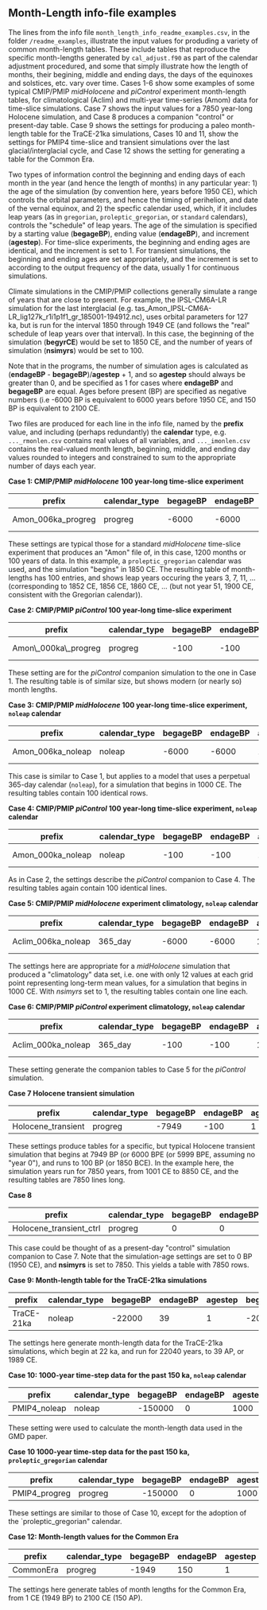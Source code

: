 ## Month-Length info-file examples ##

The lines from the info file `month_length_info_readme_examples.csv`, in the folder `/readme_examples`, illustrate the input values for produding a variety of common month-length tables.  These include tables that reproduce the specific month-lengths generated by `cal_adjust.f90` as part of the calendar adjustment procedured, and some that simply illustrate how the length of months, their begining, middle and ending days, the days of the equinoxes and solstices, etc. vary over time.  Cases 1-6 show some examples of some typical CMIP/PMIP *midHolocene* and *piControl* experiment month-length tables, for climatological (Aclim) and multi-year time-series (Amom) data for time-slice simulations.  Case 7 shows the input values for a 7850 year-long Holocene simulation, and Case 8 produces a companion "control" or present-day table.  Case 9 shows the settings for producing a paleo month-length table for the TraCE-21ka simulations, Cases 10 and 11, show the settings for PMIP4 time-slice and transient simulations over the last glacial/interglacial cycle, and Case 12 shows the setting for generating a table for the Common Era.

Two types of information control the beginning and ending days of each month in the year (and hence the length of months) in any particular year:  1) the age of the simulation (by convention here, years before 1950 CE), which controls the orbital parameters, and hence the timing of perihelion, and date of the vernal equinox, and 2) the specfic calendar used, which, if it includes leap years (as in `gregorian`, `proleptic_gregorian`, or `standard` calendars), controls the "schedule" of leap years.  The age of the simulation is specified by a starting value (**begageBP**), ending value (**endageBP**), and increment (**agestep**). For time-slice experiments, the beginning and ending ages are identical, and the increment is set to 1.  For transient simulations, the beginning and ending ages are set appropriately, and the increment is set to according to the output frequency of the data, usually 1 for continuous simulations.

Climate simulations in the CMIP/PMIP collections generally simulate a range of years that are close to present.  For example, the IPSL-CM6A-LR simulation for the last interglacial (e.g. tas\_Amon\_IPSL-CM6A-LR\_lig127k\_r1i1p1f1\_gr\_185001-194912.nc), uses orbital parameters for 127 ka, but is run for the interval 1850 through 1949 CE (and follows the "real" schedule of leap years over that interval).  In this case, the beginning of the simulation (**begyrCE**) would be set to 1850 CE, and the number of years of simulation (**nsimyrs**) would be set to 100.

Note that in the programs,  the number of simulation ages is calculated as (**endageBP** - **begageBP**)/**agestep** + 1, and so **agestep** should always be greater than 0, and be specified as 1 for cases where **endageBP** and **begageBP** are equal.  Ages before present (BP) are specified as negative numbers (i.e -6000 BP is equivalent to 6000 years before 1950 CE, and 150 BP is equivalent to 2100 CE.

Two files are produced for each line in the info file, named by the **prefix** value, and including (perhaps redundantly) the **calendar** type, e.g. `..._rmonlen.csv` contains real values of all variables, and `..._imonlen.csv` contains the real-valued month length, beginning, middle, and ending day values rounded to integers and constrained to sum to the appropriate number of days each year.

**Case 1: CMIP/PMIP *midHolocene* 100 year-long time-slice experiment**

<table>
	<thead>
		<tr>
			<th>prefix</th>
			<th>calendar_type</th>
			<th>begageBP</th>
			<th>endageBP</th>
			<th>agestep</th>
			<th>begyrCE</th>
			<th>nsimyrs</th>
			<th>output_path</th>
			<th>note</th>
		</tr>
	</thead>
	<tbody>
		<tr>
			<td>Amon_006ka_progreg</td>
			<td>progreg</td>
			<td>-6000</td>
			<td>-6000</td>
			<td>1</td>
			<td>1850</td>
			<td>100</td>
			<td>'/path'</td>
			<td>time-slice</td>
		</tr>
	</tbody>
</table>

These settings are typical those for a standard *midHolocene* time-slice experiment that produces an "Amon" file of, in this case, 1200 months or 100 years of data.  In this example, a `proleptic_gregorian` calendar was used, and the simulation "begins" in 1850 CE.  The resulting table of month-lengths has 100 entries, and shows leap years occuring the years 3, 7, 11, ... (corresponding to 1852 CE, 1856 CE, 1860 CE, ... (but not year 51, 1900 CE, consistent with the Gregorian calendar)).

**Case 2: CMIP/PMIP *piControl* 100 year-long time-slice experiment**
<table>
	<thead>
		<tr>
			<th>prefix</th>
			<th>calendar_type</th>
			<th>begageBP</th>
			<th>endageBP</th>
			<th>agestep</th>
			<th>begyrCE</th>
			<th>nsimyrs</th>
			<th>output\_path</th>
			<th>note</th>
		</tr>
	</thead>
	<tbody>
		<tr>
			<td>Amon\_000ka\_progreg</td>
			<td>progreg</td>
			<td>-100</td>
			<td>-100</td>
			<td>1</td>
			<td>1850</td>
			<td>100</td>
			<td>'/path'</td>
			<td>time-slice</td>
		</tr>
	</tbody>
</table>

These setting are for the *piControl* companion simulation to the one in Case 1.  The resulting table is of similar size, but shows modern (or nearly so) month lengths.  

**Case 3: CMIP/PMIP *midHolocene* 100 year-long time-slice experiment, `noleap` calendar**

<table>
	<thead>
		<tr>
			<th>prefix</th>
			<th>calendar_type</th>
			<th>begageBP</th>
			<th>endageBP</th>
			<th>agestep</th>
			<th>begyrCE</th>
			<th>nsimyrs</th>
			<th>output_path</th>
			<th>note</th>
		</tr>
	</thead>
	<tbody>
		<tr>
			<td>Amon_006ka_noleap</td>
			<td>noleap</td>
			<td>-6000</td>
			<td>-6000</td>
			<td>1</td>
			<td>1000</td>
			<td>301</td>
			<td>'/path'</td>
			<td>time-slice</td>
		</tr>
	</tbody>
</table>

This case is similar to Case 1, but applies to a model that uses a perpetual 365-day calendar (`noleap`), for a simulation that begins in 1000 CE.  The resulting tables contain 100 identical rows.

**Case 4: CMIP/PMIP *piControl* 100 year-long time-slice experiment, `noleap` calendar**

<table>
	<thead>
		<tr>
			<th>prefix</th>
			<th>calendar_type</th>
			<th>begageBP</th>
			<th>endageBP</th>
			<th>agestep</th>
			<th>begyrCE</th>
			<th>nsimyrs</th>
			<th>output_path</th>
			<th>note</th>
		</tr>
	</thead>
	<tbody>
		<tr>
			<td>Amon_000ka_noleap</td>
			<td>noleap</td>
			<td>-100</td>
			<td>-100</td>
			<td>1</td>
			<td>1000</td>
			<td>301</td>
			<td>'/path'</td>
			<td>time-slice</td>
		</tr>
	</tbody>
</table>

As in Case 2, the settings describe the *piControl* companion to Case 4.  The resulting tables again contain 100 identical lines.

**Case 5: CMIP/PMIP *midHolocene* experiment climatology, `noleap` calendar**

<table>
	<thead>
		<tr>
			<th>prefix</th>
			<th>calendar_type</th>
			<th>begageBP</th>
			<th>endageBP</th>
			<th>agestep</th>
			<th>begyrCE</th>
			<th>nsimyrs</th>
			<th>output_path</th>
			<th>note</th>
		</tr>
	</thead>
	<tbody>
		<tr>
			<td>Aclim_006ka_noleap</td>
			<td>365_day</td>
			<td>-6000</td>
			<td>-6000</td>
			<td>1</td>
			<td>1000</td>
			<td>1</td>
			<td>'/path'</td>
			<td>time-slice</td>
		</tr>
	</tbody>
</table>

The settings here are appropriate for a *midHolocene* simulation that produced a "climatology" data set, i.e. one with only 12 values at each grid point representing long-term mean values, for a simulation that begins in 1000 CE.  With *nsimyrs* set to 1, the resulting tables contain one line each.

**Case 6: CMIP/PMIP *piControl* experiment climatology, `noleap` calendar**

<table>
	<thead>
		<tr>
			<th>prefix</th>
			<th>calendar_type</th>
			<th>begageBP</th>
			<th>endageBP</th>
			<th>agestep</th>
			<th>begyrCE</th>
			<th>nsimyrs</th>
			<th>output_path</th>
			<th>note</th>
		</tr>
	</thead>
	<tbody>
		<tr>
			<td>Aclim_000ka_noleap</td>
			<td>365_day</td>
			<td>-100</td>
			<td>-100</td>
			<td>1</td>
			<td>1000</td>
			<td>1</td>
			<td>'/path'</td>
			<td>time-slice</td>
		</tr>
	</tbody>
</table>

These setting generate the companion tables to Case 5 for the *piControl* simulation.

**Case 7 Holocene transient simulation**

<table>
	<thead>
		<tr>
			<th>prefix</th>
			<th>calendar_type</th>
			<th>begageBP</th>
			<th>endageBP</th>
			<th>agestep</th>
			<th>begyrCE</th>
			<th>nsimyrs</th>
			<th>output_path</th>
			<th>note</th>
		</tr>
	</thead>
	<tbody>
		<tr>
			<td>Holocene_transient</td>
			<td>progreg</td>
			<td>-7949</td>
			<td>-100</td>
			<td>1</td>
			<td>1001</td>
			<td>1</td>
			<td>'/path'</td>
			<td>transient</td>
		</tr>
	</tbody>
</table>

These settings produce tables for a specific, but typical Holocene transient simulation that begins at 7949 BP (or 6000 BPE (or 5999 BPE, assuming no "year 0"), and runs to 100 BP (or 1850 BCE).  In the example here, the simulation years run for 7850 years, from 1001 CE to 8850 CE, and the resulting tables are 7850 lines long.

**Case 8**

<table>
	<thead>
		<tr>
			<th>prefix</th>
			<th>calendar_type</th>
			<th>begageBP</th>
			<th>endageBP</th>
			<th>agestep</th>
			<th>begyrCE</th>
			<th>nsimyrs</th>
			<th>output_path</th>
			<th>note</th>
		</tr>
	</thead>
	<tbody>
		<tr>
			<td>Holocene_transient_ctrl</td>
			<td>progreg</td>
			<td>0</td>
			<td>0</td>
			<td>1</td>
			<td>1001</td>
			<td>7850</td>
			<td>'/path'</td>
			<td>transient</td>
		</tr>
	</tbody>
</table>

This case could be thought of as a present-day "control" simulation companion to Case 7.  Note that the simulation-age settings are set to 0 BP (1950 CE), and **nsimyrs** is set to 7850.  This yields a table with 7850 rows.

**Case 9:  Month-length table for the TraCE-21ka simulations**

<table>
	<thead>
		<tr>
			<th>prefix</th>
			<th>calendar_type</th>
			<th>begageBP</th>
			<th>endageBP</th>
			<th>agestep</th>
			<th>begyrCE</th>
			<th>nsimyrs</th>
			<th>output_path</th>
			<th>note</th>
		</tr>
	</thead>
	<tbody>
		<tr>
			<td>TraCE-21ka</td>
			<td>noleap</td>
			<td>-22000</td>
			<td>39</td>
			<td>1</td>
			<td>-20050</td>
			<td>1</td>
			<td>'/path'</td>
			<td>transient</td>
		</tr>
	</tbody>
</table>

The settings here generate month-length data for the TraCE-21ka simulations, which begin at 22 ka, and run for 22040 years, to 39 AP, or 1989 CE. 

**Case 10: 1000-year time-step data for the past 150 ka, `noleap` calendar**

<table>
	<thead>
		<tr>
			<th>prefix</th>
			<th>calendar_type</th>
			<th>begageBP</th>
			<th>endageBP</th>
			<th>agestep</th>
			<th>begyrCE</th>
			<th>nsimyrs</th>
			<th>output_path</th>
			<th>note</th>
		</tr>
	</thead>
	<tbody>
		<tr>
			<td>PMIP4_noleap</td>
			<td>noleap</td>
			<td>-150000</td>
			<td>0</td>
			<td>1000</td>
			<td>-148050</td>
			<td>1</td>
			<td>'/path'</td>
			<td>transient</td>
		</tr>
	</tbody>
</table>

These setting were used to calculate the month-length data used in the GMD paper.

**Case 10 1000-year time-step data for the past 150 ka, `proleptic_gregorian` calendar**

<table>
	<thead>
		<tr>
			<th>prefix</th>
			<th>calendar_type</th>
			<th>begageBP</th>
			<th>endageBP</th>
			<th>agestep</th>
			<th>begyrCE</th>
			<th>nsimyrs</th>
			<th>output_path</th>
			<th>note</th>
		</tr>
	</thead>
	<tbody>
		<tr>
			<td>PMIP4_progreg</td>
			<td>progreg</td>
			<td>-150000</td>
			<td>0</td>
			<td>1000</td>
			<td>-148050</td>
			<td>1</td>
			<td>'/path'</td>
			<td>transient</td>
		</tr>
	</tbody>
</table>

These settings are similar to those of Case 10, except for the adoption of the `proleptic_gregorian" calendar.

**Case 12:  Month-length values for the Common Era**

<table>
	<thead>
		<tr>
			<th>prefix</th>
			<th>calendar_type</th>
			<th>begageBP</th>
			<th>endageBP</th>
			<th>agestep</th>
			<th>begyrCE</th>
			<th>nsimyrs</th>
			<th>output_path</th>
			<th>note</th>
		</tr>
	</thead>
	<tbody>
		<tr>
			<td>CommonEra</td>
			<td>progreg</td>
			<td>-1949</td>
			<td>150</td>
			<td>1</td>
			<td>1</td>
			<td>1</td>
			<td>'/path'</td>
			<td>transient</td>
		</tr>
	</tbody>
</table>

The settings here generate tables of month lengths for the Common Era, from 1 CE (1949 BP) to 2100 CE (150 AP).
